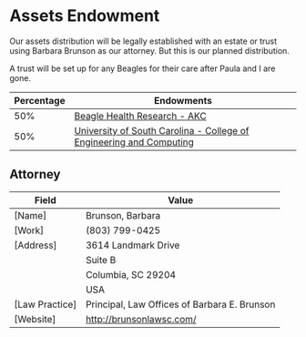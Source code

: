# Assets Endowment
Our assets distribution will be legally established with an estate or trust using Barbara Brunson as our attorney. But this is our planned distribution. <br>

A trust will be set up for any Beagles for their care after Paula and I are gone.

| **Percentage** | **Endowments** |
|------------|------------------|
| 50% | [Beagle Health Research - AKC ](https://www.akcchf.org/) |
| 50% | [University of South Carolina - College of Engineering and Computing](https://sc.planmygift.org/wills-and-living-trusts) |


## Attorney 
| **Field** | **Value** |
|------------------|--------------|
| \[Name\]         | Brunson, Barbara |
| \[Work\]         | (803) 799-0425 |
| \[Address\]      | 3614 Landmark Drive<br> |
|                  | Suite B <br>|
|                  | Columbia, SC 29204<br> |
|                  | USA |<br>
| \[Law Practice\] | Principal, Law Offices of Barbara E. Brunson
| \[Website\]      | http://brunsonlawsc.com/ |
